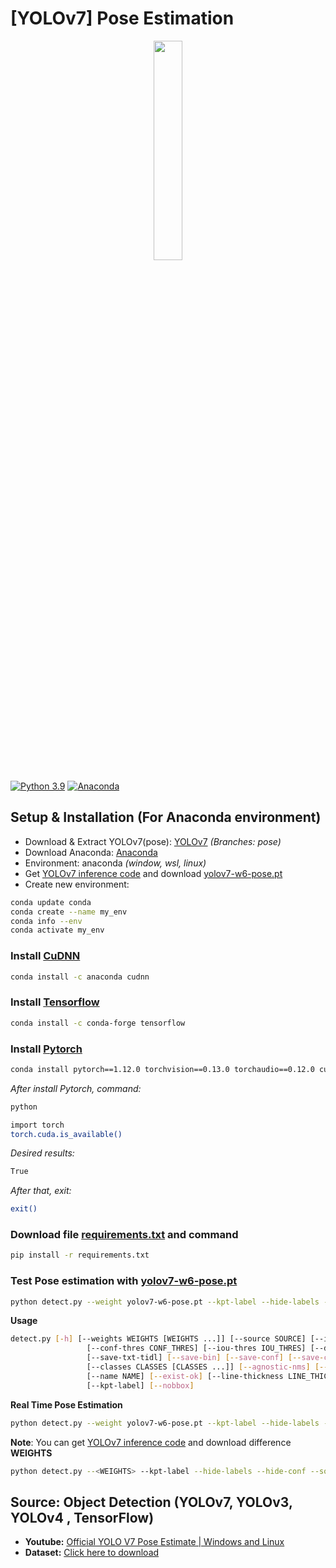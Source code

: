 # [YOLOv7] Pose Estimation

<p align="center">
  <a href="https://github.com/ITainment-UIT-04"><img width="30%" height="auto" src="https://github.com/Antares3102/Antares3102/blob/main/ITainment.png" height="175px"/></a>
</p>

[![Python 3.9](https://img.shields.io/badge/Python-3.9-3776AB)](https://www.python.org/downloads/release/python-390/)
[![Anaconda](https://img.shields.io/badge/Anaconca-3776A)](https://www.anaconda.com)

## Setup & Installation (For Anaconda environment)

- Download & Extract YOLOv7(pose): [YOLOv7](https://github.com/WongKinYiu/yolov7/tree/pose) *(Branches: pose)*
- Download Anaconda: [Anaconda](https://www.anaconda.com)
- Environment: anaconda *(window, wsl, linux)*
- Get [YOLOv7 inference code](https://github.com/WongKinYiu/yolov7/releases) and download [yolov7-w6-pose.pt](https://github.com/WongKinYiu/yolov7/releases/download/v0.1/yolov7-w6-pose.pt)
- Create new environment:

```sh
conda update conda
conda create --name my_env
conda info --env
conda activate my_env
```

### **Install [CuDNN](https://developer.nvidia.com/rdp/cudnn-archive)**
```sh
conda install -c anaconda cudnn
```

### **Install [Tensorflow](https://www.tensorflow.org/install)**
```sh
conda install -c conda-forge tensorflow
```

### **Install [Pytorch](https://pytorch.org/get-started/previous-versions/)**
```sh
conda install pytorch==1.12.0 torchvision==0.13.0 torchaudio==0.12.0 cudatoolkit=11.3 -c pytorch
```
*After install Pytorch, command:*
```sh
python
```
```sh
import torch
torch.cuda.is_available()
```
*Desired results:*
```sh
True
```
*After that, exit:*
```sh
exit()
```

### **Download file [requirements.txt](https://github.com/WongKinYiu/yolov7/blob/pose/requirements.txt) and command**
```sh
pip install -r requirements.txt
```
### Test Pose estimation with [yolov7-w6-pose.pt](https://github.com/WongKinYiu/yolov7/releases/download/v0.1/yolov7-w6-pose.pt) 
```sh
python detect.py --weight yolov7-w6-pose.pt --kpt-label --hide-labels --hide-conf --source <path> --line-thickness <int> --nosave --view-img
```
**Usage**
```sh
detect.py [-h] [--weights WEIGHTS [WEIGHTS ...]] [--source SOURCE] [--img-size IMG_SIZE [IMG_SIZE ...]]
                 [--conf-thres CONF_THRES] [--iou-thres IOU_THRES] [--device DEVICE] [--view-img] [--save-txt]
                 [--save-txt-tidl] [--save-bin] [--save-conf] [--save-crop] [--nosave]
                 [--classes CLASSES [CLASSES ...]] [--agnostic-nms] [--augment] [--update] [--project PROJECT]
                 [--name NAME] [--exist-ok] [--line-thickness LINE_THICKNESS] [--hide-labels] [--hide-conf]
                 [--kpt-label] [--nobbox]
```
**Real Time Pose Estimation**
```sh
python detect.py --weight yolov7-w6-pose.pt --kpt-label --hide-labels --hide-conf --source 0 --nosave --view-img
```
**Note**: You can get [YOLOv7 inference code](https://github.com/WongKinYiu/yolov7/releases) and download difference **WEIGHTS**
```sh
python detect.py --<WEIGHTS> --kpt-label --hide-labels --hide-conf --source <path> --nobbox
```
## Source: Object Detection (YOLOv7, YOLOv3, YOLOv4 , TensorFlow)
- **Youtube:** [Official YOLO V7 Pose Estimate | Windows and Linux](https://www.youtube.com/watch?v=z1UN7TbcRgM)
- **Dataset:** [Click here to download](#)

